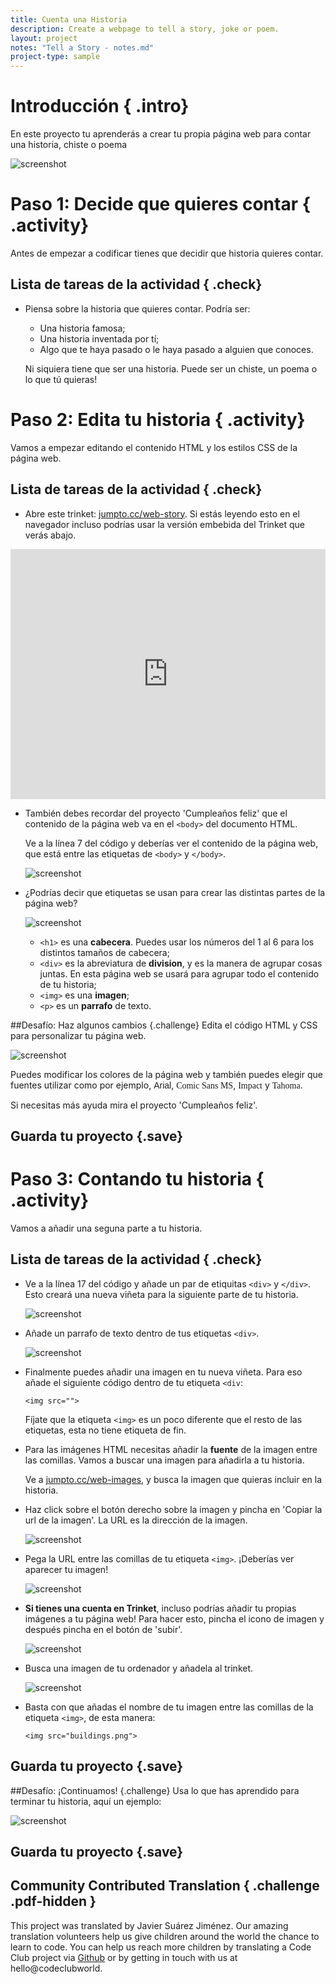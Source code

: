 ```yaml
---
title: Cuenta una Historia
description: Create a webpage to tell a story, joke or poem.
layout: project
notes: "Tell a Story - notes.md"
project-type: sample
---
```


# Introducción { .intro}

En este proyecto tu aprenderás a crear tu propia página web para contar una historia, chiste o poema

![screenshot](images/story-final.png)

# Paso 1: Decide que quieres contar { .activity}

Antes de empezar a codificar tienes que decidir que historia quieres contar.

## Lista de tareas de la actividad { .check}

+ Piensa sobre la historia que quieres contar. Podría ser:
	+ Una historia famosa;
	+ Una historia inventada por tí;
	+ Algo que te haya pasado o le haya pasado a alguien que conoces.

	Ni siquiera tiene que ser una historia. Puede ser un chiste, un poema o lo que tú quieras!

# Paso 2: Edita tu historia { .activity}

Vamos a empezar editando el contenido HTML y los estilos CSS de la página web.

## Lista de tareas de la actividad { .check}

+ Abre este trinket: <a href="http://jumpto.cc/web-story" target="_blank">jumpto.cc/web-story</a>. Si estás leyendo esto en el navegador incluso podrías usar la versión embebida del Trinket que verás abajo.

<div class="trinket">
	<iframe src="https://trinket.io/embed/html/8083cfebb3" width="100%" height="400" frameborder="0" marginwidth="0" marginheight="0" allowfullscreen>
	</iframe>
</div>

+ También debes recordar del proyecto 'Cumpleaños feliz' que el contenido de la página web va en el `<body>` del documento HTML.

	Ve a la línea 7 del código y deberías ver el contenido de la página web, que está entre las etiquetas de `<body>` y `</body>`.

	![screenshot](images/story-html.png)

+ ¿Podrías decir que etiquetas se usan para crear las distintas partes de la página web?

	![screenshot](images/story-elements.png)

	+ `<h1>` es una __cabecera__. Puedes usar los números del 1 al 6 para los distintos tamaños de cabecera;
	+ `<div>` es la abreviatura de __division__, y es la manera de agrupar cosas juntas. En esta página web se usará para agrupar todo el contenido de tu historia;
	+ `<img>` es una __imagen__;
	+ `<p>` es un __parrafo__ de texto.

##Desafío: Haz algunos cambios {.challenge}
Edita el código HTML y CSS para personalizar tu página web.

![screenshot](images/story-changes.png)

Puedes modificar los colores de la página web y también puedes elegir que fuentes utilizar como por ejemplo, <span style="font-family: Arial;">Arial</span>, <span style="font-family: Comic Sans MS;">Comic Sans MS</span>, <span style="font-family: Impact;">Impact</span> y <span style="font-family: Tahoma;">Tahoma</span>.

Si necesitas más ayuda mira el proyecto 'Cumpleaños feliz'.

## Guarda tu proyecto {.save}

# Paso 3: Contando tu historia { .activity}

Vamos a añadir una seguna parte a tu historia.

## Lista de tareas de la actividad { .check}

+ Ve a la línea 17 del código y añade un par de etiquitas `<div>` y `</div>`. Esto creará una nueva viñeta para la siguiente parte de tu historia.

	![screenshot](images/story-div.png)

+ Añade un parrafo de texto dentro de tus etiquetas `<div>`.

	![screenshot](images/story-paragraph.png)

+ Finalmente puedes añadir una imagen en tu nueva viñeta. Para eso añade el siguiente código dentro de tu etiqueta `<div`:

	```
	<img src="">
	```

	Fíjate que la etiqueta `<img>` es un poco diferente que el resto de las etiquetas, esta no tiene etiqueta de fin.

+ Para las imágenes HTML necesitas añadir la __fuente__ de la imagen entre las comillas. Vamos a buscar una imagen para añadirla a tu historia.

	Ve a <a href="http://jumpto.cc/web-images" target="_blank">jumpto.cc/web-images</a>, y busca la imagen que quieras incluir en la historia.

+ Haz click sobre el botón derecho sobre la imagen y pincha en 'Copiar la url de la imagen'. La URL es la dirección de la imagen.

	![screenshot](images/story-url.png)

+ Pega la URL entre las comillas de tu etiqueta `<img>`. ¡Deberías ver aparecer tu imagen!

	![screenshot](images/story-image.png)

+ __Si tienes una cuenta en Trinket__, incluso podrías añadir tu propias imágenes a tu página web! Para hacer esto, pincha el icono de imagen y después pincha en el botón de 'subir'.

	![screenshot](images/story-upload.png)

+ Busca una imagen de tu ordenador y añadela al trinket.

	![screenshot](images/story-drag.png)

+ Basta con que añadas el nombre de tu imagen entre las comillas de la etiqueta `<img>`, de esta manera:

	```
	<img src="buildings.png">
	```

## Guarda tu proyecto {.save}

##Desafío: ¡Continuamos! {.challenge}
Usa lo que has aprendido para terminar tu historia, aquí un ejemplo:

![screenshot](images/story-final.png)

## Guarda tu proyecto {.save}

## Community Contributed Translation { .challenge .pdf-hidden }

This project was translated by Javier Suárez Jiménez. Our amazing translation volunteers help us give children around the world the chance to learn to code.  You can help us reach more children by translating a Code Club project via [Github](https://github.com/CodeClub/curriculum_documentation/blob/master/contributing.md) or by getting in touch with us at hello@codeclubworld.